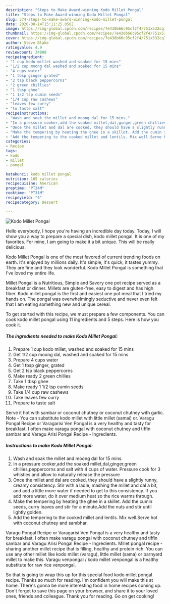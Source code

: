 ```yaml
---
description: "Steps to Make Award-winning Kodo Millet Pongal"
title: "Steps to Make Award-winning Kodo Millet Pongal"
slug: 374-steps-to-make-award-winning-kodo-millet-pongal
date: 2020-08-14T15:11:25.056Z
image: https://img-global.cpcdn.com/recipes/7e430b66c95cf2f4/751x532cq70/kodo-millet-pongal-recipe-main-photo.jpg
thumbnail: https://img-global.cpcdn.com/recipes/7e430b66c95cf2f4/751x532cq70/kodo-millet-pongal-recipe-main-photo.jpg
cover: https://img-global.cpcdn.com/recipes/7e430b66c95cf2f4/751x532cq70/kodo-millet-pongal-recipe-main-photo.jpg
author: Steve Blake
ratingvalue: 4.9
reviewcount: 34808
recipeingredient:
- "1 cup kodo millet washed and soaked for 15 mins"
- "1/2 cup moong dal washed and soaked for 15 mins"
- "4 cups water"
- "1 tbsp ginger grated"
- "2 tsp black peppercorns"
- "2 green chillies"
- "1 tbsp ghee"
- "1 1/2 tsp cumin seeds"
- "1/4 cup raw cashews"
- "leaves few curry"
- "to taste salt"
recipeinstructions:
- "Wash and soak the millet and moong dal for 15 mins."
- "In a pressure cooker,add the soaked millet,dal,ginger,green chillies,peppercorns and salt with 4 cups of water. Pressure cook for 3 whistles and allow to naturally release the pressure"
- "Once the millet and dal are cooked, they should have a slightly runny, creamy consistency. Stir with a ladle, mashing the millet and dal a bit, and add a little more water if needed to get to this consistency. If you add more water, do it over medium heat so the rice warms through."
- "Make the tempering by heating the ghee in a skillet. Add the cumin seeds, curry leaves and stir for a minute.Add the nuts and stir until lightly golden."
- "Add the tempering to the cooked millet and lentils. Mix well.Serve hot with coconut chutney and sambhar."
categories:
- Recipe
tags:
- kodo
- millet
- pongal

katakunci: kodo millet pongal 
nutrition: 165 calories
recipecuisine: American
preptime: "PT24M"
cooktime: "PT31M"
recipeyield: "4"
recipecategory: Dessert

---
```



![Kodo Millet Pongal](https://img-global.cpcdn.com/recipes/7e430b66c95cf2f4/751x532cq70/kodo-millet-pongal-recipe-main-photo.jpg)

Hello everybody, I hope you're having an incredible day today. Today, I will show you a way to prepare a special dish, kodo millet pongal. It is one of my favorites. For mine, I am going to make it a bit unique. This will be really delicious.

Kodo Millet Pongal is one of the most favored of current trending foods on earth. It's enjoyed by millions daily. It's simple, it's quick, it tastes yummy. They are fine and they look wonderful. Kodo Millet Pongal is something that I've loved my entire life.

Millet Pongal is a Nutritious, Simple and Savory one pot recipe served as a breakfast or dinner. Millets are gluten-free, easy to digest and has high fiber. Kodo millet pongal is the first and easiest one pot meal that I tried my hands on. The pongal was overwhelmingly seductive and never even felt that I am eating something new and unique cereal.


To get started with this recipe, we must prepare a few components. You can cook kodo millet pongal using 11 ingredients and 5 steps. Here is how you cook it.

<!--inarticleads1-->

##### The ingredients needed to make Kodo Millet Pongal:

1. Prepare 1 cup kodo millet, washed and soaked for 15 mins
1. Get 1/2 cup moong dal, washed and soaked for 15 mins
1. Prepare 4 cups water
1. Get 1 tbsp ginger, grated
1. Get 2 tsp black peppercorns
1. Make ready 2 green chillies
1. Take 1 tbsp ghee
1. Make ready 1 1/2 tsp cumin seeds
1. Take 1/4 cup raw cashews
1. Take leaves few curry
1. Prepare to taste salt


Serve it hot with sambar or coconut chutney or coconut chutney with garlic. Note - You can substitute kodo millet with little millet (samai) or. Varagu Pongal Recipe or Varagarisi Ven Pongal is a very healthy and tasty for breakfast. I often make varagu pongal with coconut chutney and tiffin sambar and Varagu Arisi Pongal Recipe - Ingredients. 

<!--inarticleads2-->

##### Instructions to make Kodo Millet Pongal:

1. Wash and soak the millet and moong dal for 15 mins.
1. In a pressure cooker,add the soaked millet,dal,ginger,green chillies,peppercorns and salt with 4 cups of water. Pressure cook for 3 whistles and allow to naturally release the pressure
1. Once the millet and dal are cooked, they should have a slightly runny, creamy consistency. Stir with a ladle, mashing the millet and dal a bit, and add a little more water if needed to get to this consistency. If you add more water, do it over medium heat so the rice warms through.
1. Make the tempering by heating the ghee in a skillet. Add the cumin seeds, curry leaves and stir for a minute.Add the nuts and stir until lightly golden.
1. Add the tempering to the cooked millet and lentils. Mix well.Serve hot with coconut chutney and sambhar.


Varagu Pongal Recipe or Varagarisi Ven Pongal is a very healthy and tasty for breakfast. I often make varagu pongal with coconut chutney and tiffin sambar and Varagu Arisi Pongal Recipe - Ingredients. Millet pongal recipe - sharing another millet recipe that is filling, healthy and protein rich. You can use any other millet like kodo millet (varagu), little millet (sama) or barnyard millet to make this. Varagu venpongal / kodo millet venpongal is a healthy substitute for raw rice venpongal. 

So that is going to wrap this up for this special food kodo millet pongal recipe. Thanks so much for reading. I'm confident you will make this at home. There's gonna be more interesting food in home recipes coming up. Don't forget to save this page on your browser, and share it to your loved ones, friends and colleague. Thank you for reading. Go on get cooking!

